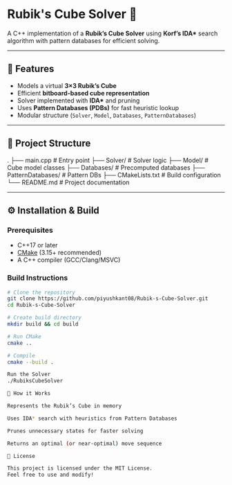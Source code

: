# Rubik's Cube Solver 🧩

A C++ implementation of a **Rubik’s Cube Solver** using **Korf’s IDA\*** search algorithm with pattern databases for efficient solving.  

---

## 🚀 Features
- Models a virtual **3×3 Rubik’s Cube**
- Efficient **bitboard-based cube representation**
- Solver implemented with **IDA\*** and pruning
- Uses **Pattern Databases (PDBs)** for fast heuristic lookup
- Modular structure (`Solver`, `Model`, `Databases`, `PatternDatabases`)

---

## 📂 Project Structure
.
├── main.cpp # Entry point
├── Solver/ # Solver logic
├── Model/ # Cube model classes
├── Databases/ # Precomputed databases
├── PatternDatabases/ # Pattern DBs
├── CMakeLists.txt # Build configuration
└── README.md # Project documentation

---

## ⚙️ Installation & Build

### Prerequisites
- C++17 or later
- [CMake](https://cmake.org/) (3.15+ recommended)
- A C++ compiler (GCC/Clang/MSVC)

### Build Instructions
```bash
# Clone the repository
git clone https://github.com/piyushkant08/Rubik-s-Cube-Solver.git
cd Rubik-s-Cube-Solver

# Create build directory
mkdir build && cd build

# Run CMake
cmake ..

# Compile
cmake --build .

Run the Solver
./RubiksCubeSolver

📖 How it Works

Represents the Rubik’s Cube in memory

Uses IDA* search with heuristics from Pattern Databases

Prunes unnecessary states for faster solving

Returns an optimal (or near-optimal) move sequence

📝 License

This project is licensed under the MIT License.
Feel free to use and modify!
